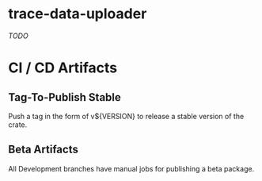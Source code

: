 # trace-data-uploader

*TODO*

# CI / CD Artifacts

## Tag-To-Publish Stable

Push a tag in the form of v${VERSION} to release a stable version of the crate.

## Beta Artifacts

All Development branches have manual jobs for publishing a beta package.